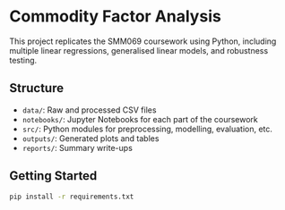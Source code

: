 # Commodity Factor Analysis

This project replicates the SMM069 coursework using Python, including multiple linear regressions, generalised linear models, and robustness testing.

## Structure
- `data/`: Raw and processed CSV files
- `notebooks/`: Jupyter Notebooks for each part of the coursework
- `src/`: Python modules for preprocessing, modelling, evaluation, etc.
- `outputs/`: Generated plots and tables
- `reports/`: Summary write-ups

## Getting Started
```bash
pip install -r requirements.txt
```
